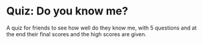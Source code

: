 # Quiz: Do you know me?

A quiz for friends to see how well do they know me, with 5 questions and at the end their final scores and the high scores are given.